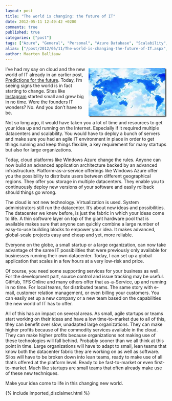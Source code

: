 ```yaml
---
layout: post
title: "The world is changing: the future of IT"
date: 2012-05-11 12:49:42 +0200
comments: true
published: true
categories: ["post"]
tags: ["Azure", "General", "Personal", "Azure Database", "Scalability", "Webfarm", "Offtopic"]
alias: ["/post/2012/05/11/The-world-is-changing-the-future-of-IT.aspx", "/post/2012/05/11/the-world-is-changing-the-future-of-it.aspx"]
author: Maarten Balliauw
---
```

<p><a href="/images/image_172.png"><img style="background-image: none; border-bottom: 0px; border-left: 0px; margin: 5px 0px 5px 5px; padding-left: 0px; padding-right: 0px; display: inline; float: right; border-top: 0px; border-right: 0px; padding-top: 0px" title="image" border="0" alt="image" align="right" src="/images/image_thumb_138.png" width="244" height="154" /></a>I’ve had my say on cloud and the new world of IT already in an earlier post, <a href="/post/2011/12/15/Predictions-for-the-future.aspx">Predictions for the future</a>. Today, I’m seeing signs the world is in fact starting to change. Sites like <a href="http://www.instagram.com" target="_blank">Instagram</a> started small and grew big in no time. Were the founders IT wonders? No. And you don’t have to be.</p>  <p>Not so long ago, it would have taken you a lot of time and resources to get your idea up and running on the Internet. Especially if it required multiple datacenters and scalability. You would have to deploy a bunch of servers and make sure you had an agile IT environment in place in order to get things running and keep things flexible, a key requirement for many startups but also for large organizations.</p>  <p>Today, cloud platforms like Windows Azure change the rules. Anyone can now build an advanced application architecture backed by an advanced infrastructure. Platform-as-a-service offerings like Windows Azure offer you the possibility to distribute users between different geographical regions. They offer you storage in multiple datacenters. They enable you to continuously deploy new versions of your software and easily rollback should things go wrong.</p>  <p>The cloud is not new technology. Virtualization is used. System administrators still run the datacenter. It’s about new ideas and possibilities. The datacenter we knew before, is just the fabric in which your ideas come to life. A thin software layer on top of the giant hardware pool that is available makes sure that anyone can quickly combine a large number of easy-to-use building blocks to empower your idea. It makes advanced, global-scale projects easy and cheap and yet, more reliable.</p>  <p>Everyone on the globe, a small startup or a large organization, can now take advantage of the same IT possibilities that were previously only available for businesses running their own datacenter. Today, I can set up a global application that scales in a few hours at a very low-risk and price.</p>  <p>Of course, you need some supporting services for your business as well. For the development part, source control and issue tracking may be useful. GitHub, TFS Online and many others offer that as-a-Service, up and running in no time. For local teams, for distributed teams. The same story with e-mail, customer relation management, or even billing your customers. You can easily set up a new company or a new team based on the capabilities the new world of IT has to offer.</p>  <p>All of this has an impact on several areas. As small, agile startups or teams start working on their ideas and have a low time-to-market due to all of this, they can benefit over slow, unadapted large organizations. They can make higher profits because of the commodity services available in the cloud. They can make higher profits because organizations not making use of these technologies will fall behind. Probably sooner than we all think at this point in time. Large organizations will have to adapt to small, lean teams that know both the datacenter fabric they are working on as well as software. Silos will have to be broken down into lean teams, ready to make use of all that’s offered at the platform level. Ready to be fast-to-market or even first-to-market. Much like startups are small teams that often already make use of these new techniques.</p>  <p>Make your idea come to life in this changing new world.</p>

{% include imported_disclaimer.html %}

